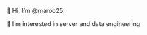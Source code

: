 
👋 Hi, I’m @maroo25


👀 I’m interested in server and data engineering



<!---
maroo25/maroo25 is a ✨ special ✨ repository because its `README.md` (this file) appears on your GitHub profile.
You can click the Preview link to take a look at your changes.

💞️ I’m looking to collaborate on ...

📫 How to reach me ...
--->
